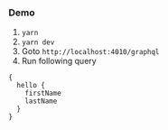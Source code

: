 ### Demo

1. `yarn`
2. `yarn dev`
3. Goto `http://localhost:4010/graphql`
4. Run following query

```gql
{
  hello {
    firstName
    lastName
  }
}
```
